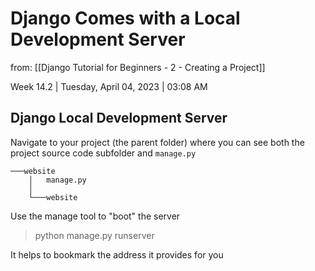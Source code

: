 # Django Comes with a Local Development Server

from: [[Django Tutorial for Beginners - 2 - Creating a Project]]

Week 14.2 | Tuesday, April 04, 2023 | 03:08 AM

## Django Local Development Server

Navigate to your project (the parent folder) where you can see both the project source code subfolder and `manage.py`

```text
───website
    │   manage.py
    │
    └───website
```

Use the manage tool to "boot" the server

> python manage.py runserver

It helps to bookmark the address it provides for you